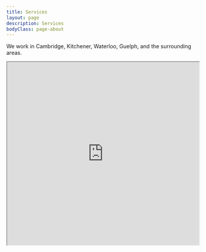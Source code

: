 ```yaml
---
title: Services
layout: page
description: Services
bodyClass: page-about
---
```



<!-- ---

## SERVICE AREA -->

We work in Cambridge, Kitchener, Waterloo, Guelph, and the surrounding areas.

<iframe src="https://www.google.com/maps/d/embed?mid=1mbwJxbS8enwxUV3e1HZ67vCCPrr4tRk&ehbc=2E312F&noprof=1" width="100%" height="480"></iframe>

